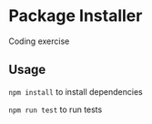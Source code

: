 # Package Installer

Coding exercise

## Usage

`npm install` to install dependencies

`npm run test` to run tests

